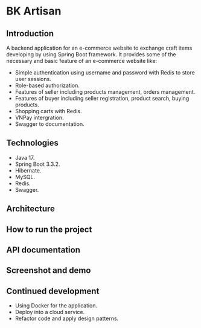 # BK Artisan

## Introduction

A backend application for an e-commerce website to exchange craft items developing by using Spring Boot framework.
It provides some of the necessary and basic feature of an e-commerce website like:

- Simple authentication using username and password with Redis to store user sessions.
- Role-based authorization.
- Features of seller including products management, orders management.
- Features of buyer including seller registration, product search, buying products.
- Shopping carts with Redis.
- VNPay intergration.
- Swagger to documentation.

## Technologies

- Java 17.
- Spring Boot 3.3.2.
- Hibernate.
- MySQL.
- Redis.
- Swagger.

## Architecture


## How to run the project


## API documentation


## Screenshot and demo


## Continued development

- Using Docker for the application.
- Deploy into a cloud service.
- Refactor code and apply design patterns.